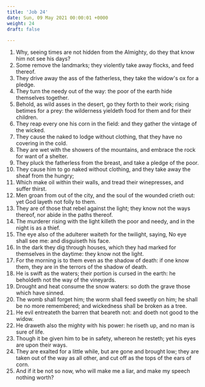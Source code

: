 ```yaml
---
title: 'Job 24'
date: Sun, 09 May 2021 00:00:01 +0000
weight: 24
draft: false
  
---
```


1. Why, seeing times are not hidden from the Almighty, do they that know him not see his days?
2. Some remove the landmarks; they violently take away flocks, and feed thereof.
3. They drive away the ass of the fatherless, they take the widow's ox for a pledge.
4. They turn the needy out of the way: the poor of the earth hide themselves together.
5. Behold, as wild asses in the desert, go they forth to their work; rising betimes for a prey: the wilderness yieldeth food for them and for their children.
6. They reap every one his corn in the field: and they gather the vintage of the wicked.
7. They cause the naked to lodge without clothing, that they have no covering in the cold.
8. They are wet with the showers of the mountains, and embrace the rock for want of a shelter.
9. They pluck the fatherless from the breast, and take a pledge of the poor.
10. They cause him to go naked without clothing, and they take away the sheaf from the hungry;
11. Which make oil within their walls, and tread their winepresses, and suffer thirst.
12. Men groan from out of the city, and the soul of the wounded crieth out: yet God layeth not folly to them.
13. They are of those that rebel against the light; they know not the ways thereof, nor abide in the paths thereof.
14. The murderer rising with the light killeth the poor and needy, and in the night is as a thief.
15. The eye also of the adulterer waiteth for the twilight, saying, No eye shall see me: and disguiseth his face.
16. In the dark they dig through houses, which they had marked for themselves in the daytime: they know not the light.
17. For the morning is to them even as the shadow of death: if one know them, they are in the terrors of the shadow of death.
18. He is swift as the waters; their portion is cursed in the earth: he beholdeth not the way of the vineyards.
19. Drought and heat consume the snow waters: so doth the grave those which have sinned.
20. The womb shall forget him; the worm shall feed sweetly on him; he shall be no more remembered; and wickedness shall be broken as a tree.
21. He evil entreateth the barren that beareth not: and doeth not good to the widow.
22. He draweth also the mighty with his power: he riseth up, and no man is sure of life.
23. Though it be given him to be in safety, whereon he resteth; yet his eyes are upon their ways.
24. They are exalted for a little while, but are gone and brought low; they are taken out of the way as all other, and cut off as the tops of the ears of corn.
25. And if it be not so now, who will make me a liar, and make my speech nothing worth?

